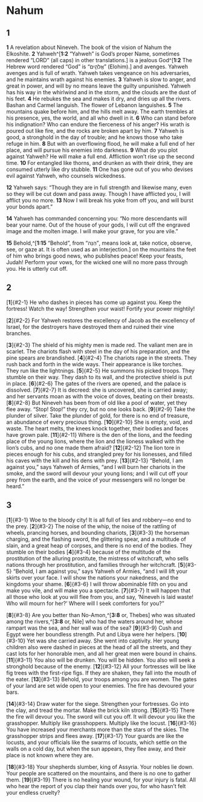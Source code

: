 # Nahum

## 1 
**1** A revelation about Nineveh. The book of the vision of Nahum the Elkoshite. **2** Yahweh^[**1:2** “Yahweh” is God’s proper Name, sometimes rendered “LORD” (all caps) in other translations.] is a jealous God^[**1:2** The Hebrew word rendered “God” is “אֱלֹהִ֑ים” (Elohim).] and avenges. Yahweh avenges and is full of wrath. Yahweh takes vengeance on his adversaries, and he maintains wrath against his enemies. **3** Yahweh is slow to anger, and great in power, and will by no means leave the guilty unpunished. Yahweh has his way in the whirlwind and in the storm, and the clouds are the dust of his feet. **4** He rebukes the sea and makes it dry, and dries up all the rivers. Bashan and Carmel languish. The flower of Lebanon languishes. **5** The mountains quake before him, and the hills melt away. The earth trembles at his presence, yes, the world, and all who dwell in it. **6** Who can stand before his indignation? Who can endure the fierceness of his anger? His wrath is poured out like fire, and the rocks are broken apart by him. **7** Yahweh is good, a stronghold in the day of trouble; and he knows those who take refuge in him. **8** But with an overflowing flood, he will make a full end of her place, and will pursue his enemies into darkness. **9** What do you plot against Yahweh? He will make a full end. Affliction won’t rise up the second time. **10** For entangled like thorns, and drunken as with their drink, they are consumed utterly like dry stubble. **11** One has gone out of you who devises evil against Yahweh, who counsels wickedness. 
 

**12** Yahweh says: “Though they are in full strength and likewise many, even so they will be cut down and pass away. Though I have afflicted you, I will afflict you no more. **13** Now I will break his yoke from off you, and will burst your bonds apart.” 

**14** Yahweh has commanded concerning you: “No more descendants will bear your name. Out of the house of your gods, I will cut off the engraved image and the molten image. I will make your grave, for you are vile.” 

**15** Behold,^[**1:15** “Behold”, from “הִנֵּה”, means look at, take notice, observe, see, or gaze at. It is often used as an interjection.] on the mountains the feet of him who brings good news, who publishes peace! Keep your feasts, Judah! Perform your vows, for the wicked one will no more pass through you. He is utterly cut off.
 

## 2 
[**1**]{#2-1} He who dashes in pieces has come up against you. Keep the fortress! Watch the way! Strengthen your waist! Fortify your power mightily! 

[**2**]{#2-2} For Yahweh restores the excellency of Jacob as the excellency of Israel, for the destroyers have destroyed them and ruined their vine branches. 

[**3**]{#2-3} The shield of his mighty men is made red. The valiant men are in scarlet. The chariots flash with steel in the day of his preparation, and the pine spears are brandished. [**4**]{#2-4} The chariots rage in the streets. They rush back and forth in the wide ways. Their appearance is like torches. They run like the lightnings. [**5**]{#2-5} He summons his picked troops. They stumble on their way. They dash to its wall, and the protective shield is put in place. [**6**]{#2-6} The gates of the rivers are opened, and the palace is dissolved. [**7**]{#2-7} It is decreed: she is uncovered, she is carried away; and her servants moan as with the voice of doves, beating on their breasts. [**8**]{#2-8} But Nineveh has been from of old like a pool of water, yet they flee away. “Stop! Stop!” they cry, but no one looks back. [**9**]{#2-9} Take the plunder of silver. Take the plunder of gold, for there is no end of treasure, an abundance of every precious thing. [**10**]{#2-10} She is empty, void, and waste. The heart melts, the knees knock together, their bodies and faces have grown pale. [**11**]{#2-11} Where is the den of the lions, and the feeding place of the young lions, where the lion and the lioness walked with the lion’s cubs, and no one made them afraid? [**12**]{#2-12} The lion tore in pieces enough for his cubs, and strangled prey for his lionesses, and filled his caves with the kill and his dens with prey. [**13**]{#2-13} “Behold, I am against you,” says Yahweh of Armies, “and I will burn her chariots in the smoke, and the sword will devour your young lions; and I will cut off your prey from the earth, and the voice of your messengers will no longer be heard.” 

## 3 
[**1**]{#3-1} Woe to the bloody city! It is all full of lies and robbery—no end to the prey. [**2**]{#3-2} The noise of the whip, the noise of the rattling of wheels, prancing horses, and bounding chariots, [**3**]{#3-3} the horseman charging, and the flashing sword, the glittering spear, and a multitude of slain, and a great heap of corpses, and there is no end of the bodies. They stumble on their bodies [**4**]{#3-4} because of the multitude of the prostitution of the alluring prostitute, the mistress of witchcraft, who sells nations through her prostitution, and families through her witchcraft. [**5**]{#3-5} “Behold, I am against you,” says Yahweh of Armies, “and I will lift your skirts over your face. I will show the nations your nakedness, and the kingdoms your shame. [**6**]{#3-6} I will throw abominable filth on you and make you vile, and will make you a spectacle. [**7**]{#3-7} It will happen that all those who look at you will flee from you, and say, ‘Nineveh is laid waste! Who will mourn for her?’ Where will I seek comforters for you?” 

[**8**]{#3-8} Are you better than No-Amon,^[**3:8** or, Thebes] who was situated among the rivers,^[**3:8** or, Nile] who had the waters around her, whose rampart was the sea, and her wall was of the sea? [**9**]{#3-9} Cush and Egypt were her boundless strength. Put and Libya were her helpers. [**10**]{#3-10} Yet was she carried away. She went into captivity. Her young children also were dashed in pieces at the head of all the streets, and they cast lots for her honorable men, and all her great men were bound in chains. [**11**]{#3-11} You also will be drunken. You will be hidden. You also will seek a stronghold because of the enemy. [**12**]{#3-12} All your fortresses will be like fig trees with the first-ripe figs. If they are shaken, they fall into the mouth of the eater. [**13**]{#3-13} Behold, your troops among you are women. The gates of your land are set wide open to your enemies. The fire has devoured your bars. 
 

[**14**]{#3-14} Draw water for the siege. Strengthen your fortresses. Go into the clay, and tread the mortar. Make the brick kiln strong. [**15**]{#3-15} There the fire will devour you. The sword will cut you off. It will devour you like the grasshopper. Multiply like grasshoppers. Multiply like the locust. [**16**]{#3-16} You have increased your merchants more than the stars of the skies. The grasshopper strips and flees away. [**17**]{#3-17} Your guards are like the locusts, and your officials like the swarms of locusts, which settle on the walls on a cold day, but when the sun appears, they flee away, and their place is not known where they are. 

[**18**]{#3-18} Your shepherds slumber, king of Assyria. Your nobles lie down. Your people are scattered on the mountains, and there is no one to gather them. [**19**]{#3-19} There is no healing your wound, for your injury is fatal. All who hear the report of you clap their hands over you, for who hasn’t felt your endless cruelty? 